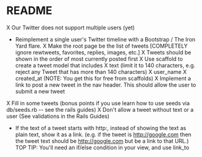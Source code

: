# README

X Our Twitter does not support multiple users (yet)
- Reimplement a single user's Twitter timeline with a Bootstrap / The Iron Yard flare.
X Make the root page be the list of tweets
    [COMPLETELY ignore rewtweets, favorites, replies, images, etc.]
X Tweets should be shown in the order of most currently posted first
X Use scaffold to create a tweet model that includes
    X text (limit it to 140 characters, e.g. reject any Tweet that has more than 140 characters)
    X user_name
    X created_at (NOTE: You get this for free from scaffolds)
X Implement a link to post a new tweet in the nav header. This should allow the user to submit a new tweet

X Fill in some tweets (bonus points if you use learn how to use seeds via db/seeds.rb -- see the rails guides)
X Don't allow a tweet without text or a user (See validations in the Rails Guides)

- If the text of a tweet starts with http:, instead of showing the text as plain text, show it as a link.
(e.g. if the tweet is http://google.com then the tweet text should be http://google.com but be a link to that URL.)
TOP TIP: You'll need an if/else condition in your view, and use link_to
